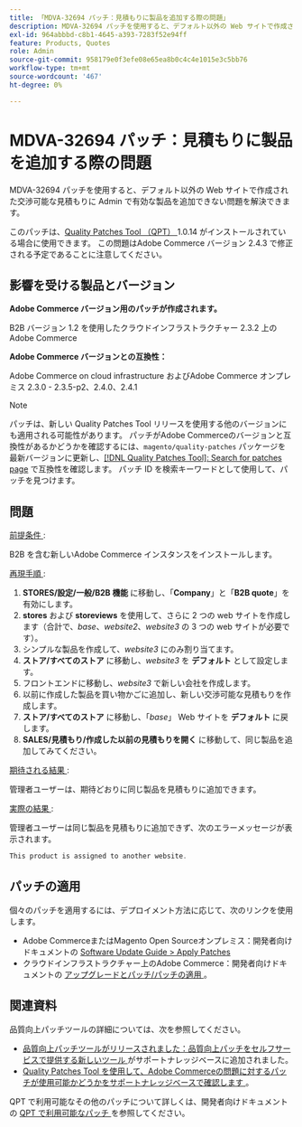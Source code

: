 ```yaml
---
title: 「MDVA-32694 パッチ：見積もりに製品を追加する際の問題」
description: MDVA-32694 パッチを使用すると、デフォルト以外の Web サイトで作成された交渉可能な見積もりに Admin で有効な製品を追加できない問題を解決できます。
exl-id: 964abbbd-c8b1-4645-a393-7283f52e94ff
feature: Products, Quotes
role: Admin
source-git-commit: 958179e0f3efe08e65ea8b0c4c4e1015e3c5bb76
workflow-type: tm+mt
source-wordcount: '467'
ht-degree: 0%

---
```


# MDVA-32694 パッチ：見積もりに製品を追加する際の問題

MDVA-32694 パッチを使用すると、デフォルト以外の Web サイトで作成された交渉可能な見積もりに Admin で有効な製品を追加できない問題を解決できます。

このパッチは、[Quality Patches Tool （QPT） ](https://devdocs.magento.com/guides/v2.4/comp-mgr/patching.html#mqp)1.0.14 がインストールされている場合に使用できます。 この問題はAdobe Commerce バージョン 2.4.3 で修正される予定であることに注意してください。

## 影響を受ける製品とバージョン

**Adobe Commerce バージョン用のパッチが作成されます。**

B2B バージョン 1.2 を使用したクラウドインフラストラクチャー 2.3.2 上のAdobe Commerce

**Adobe Commerce バージョンとの互換性：**

Adobe Commerce on cloud infrastructure およびAdobe Commerce オンプレミス 2.3.0 - 2.3.5-p2、2.4.0、2.4.1

>[!NOTE]
>
>パッチは、新しい Quality Patches Tool リリースを使用する他のバージョンにも適用される可能性があります。 パッチがAdobe Commerceのバージョンと互換性があるかどうかを確認するには、`magento/quality-patches` パッケージを最新バージョンに更新し、[[!DNL Quality Patches Tool]: Search for patches page](https://devdocs.magento.com/quality-patches/tool.html#patch-grid) で互換性を確認します。 パッチ ID を検索キーワードとして使用して、パッチを見つけます。

## 問題

<u> 前提条件 </u>:

B2B を含む新しいAdobe Commerce インスタンスをインストールします。

<u> 再現手順 </u>:

1. **STORES/設定/一般/B2B 機能** に移動し、「**Company**」と「**B2B quote**」を有効にします。
1. **stores** および **storeviews** を使用して、さらに 2 つの web サイトを作成します（合計で、*base*、*website2*、*website3* の 3 つの web サイトが必要です）。
1. シンプルな製品を作成して、*website3* にのみ割り当てます。
1. **ストア/すべてのストア** に移動し、*website3* を **デフォルト** として設定します。
1. フロントエンドに移動し、*website3* で新しい会社を作成します。
1. 以前に作成した製品を買い物かごに追加し、新しい交渉可能な見積もりを作成します。
1. **ストア/すべてのストア** に移動し、「*base*」 Web サイトを **デフォルト** に戻します。
1. **SALES/見積もり/作成した以前の見積もりを開く** に移動して、同じ製品を追加してみてください。

<u> 期待される結果 </u>:

管理者ユーザーは、期待どおりに同じ製品を見積もりに追加できます。

<u> 実際の結果 </u>:

管理者ユーザーは同じ製品を見積もりに追加できず、次のエラーメッセージが表示されます。

```php
This product is assigned to another website.
```

## パッチの適用

個々のパッチを適用するには、デプロイメント方法に応じて、次のリンクを使用します。

* Adobe CommerceまたはMagento Open Sourceオンプレミス：開発者向けドキュメントの [Software Update Guide > Apply Patches](https://devdocs.magento.com/guides/v2.4/comp-mgr/patching/mqp.html)
* クラウドインフラストラクチャー上のAdobe Commerce：開発者向けドキュメントの [ アップグレードとパッチ/パッチの適用 ](https://devdocs.magento.com/cloud/project/project-patch.html)。

## 関連資料

品質向上パッチツールの詳細については、次を参照してください。

* [ 品質向上パッチツールがリリースされました：品質向上パッチをセルフサービスで提供する新しいツール ](/help/announcements/adobe-commerce-announcements/magento-quality-patches-released-new-tool-to-self-serve-quality-patches.md) がサポートナレッジベースに追加されました。
* [Quality Patches Tool を使用して、Adobe Commerceの問題に対するパッチが使用可能かどうかをサポートナレッジベースで確認します ](/help/support-tools/patches-available-in-qpt-tool/check-patch-for-magento-issue-with-magento-quality-patches.md)。

QPT で利用可能なその他のパッチについて詳しくは、開発者向けドキュメントの [QPT で利用可能なパッチ ](https://devdocs.magento.com/quality-patches/tool.html#patch-grid) を参照してください。
